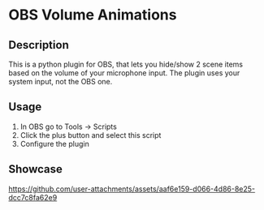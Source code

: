 # OBS Volume Animations
## Description
This is a python plugin for OBS, that lets you hide/show 2 scene items based on the volume of your microphone input.
The plugin uses your system input, not the OBS one.
## Usage
1. In OBS go to Tools → Scripts
2. Click the plus button and select this script
3. Configure the plugin
## Showcase
https://github.com/user-attachments/assets/aaf6e159-d066-4d86-8e25-dcc7c8fa62e9
